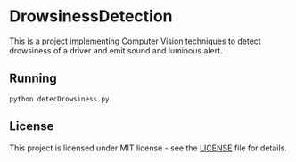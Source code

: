 # DrowsinessDetection
This is a project implementing Computer Vision techniques to detect drowsiness of a driver and emit sound and luminous alert. 

## Running 
```
python detecDrowsiness.py
```


## License
This project is licensed under MIT license - see the [LICENSE](LICENSE) file for details.
